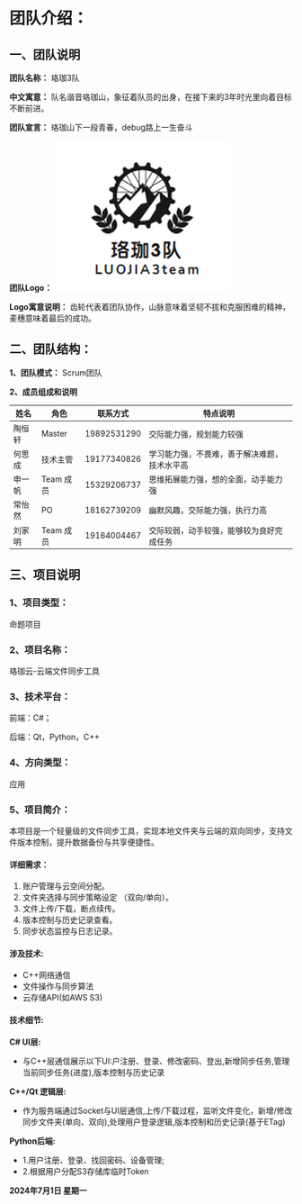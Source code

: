 # 团队介绍：

## 一、团队说明

__团队名称：__
珞珈3队

__中文寓意：__
队名谐音珞珈山，象征着队员的出身，在接下来的3年时光里向着目标不断前进。

__团队宣言：__
珞珈山下一段青春，debug路上一生奋斗

__团队Logo：__
	![teamlogo](teamlogo.png)

__Logo寓意说明：__
齿轮代表着团队协作，山脉意味着坚韧不拔和克服困难的精神，麦穗意味着最后的成功。

## __二、团队结构：__

__1、团队模式：__
Scrum团队

__2、成员组成和说明__

| 姓名  | 角色      | 联系方式        | 特点说明                   |
|-----|----------|-------------|------------------------|
| 陶恒轩 | Master  | 19892531290 | 交际能力强，规划能力较强           |
| 何思成 | 技术主管    | 19177340826 | 学习能力强，不畏难，善于解决难题，技术水平高 |
| 申一帆 | Team 成员 | 15329206737 | 思维拓展能力强，想的全面，动手能力强     |
| 常怡然 | PO      | 18162739209 | 幽默风趣，交际能力强，执行力高        |
| 刘家明 | Team 成员 | 19164004467 | 交际较弱，动手较强，能够较为良好完成任务   |


## __三、项目说明__

### 1、项目类型：

  命题项目

### 2、项目名称：

  珞珈云-云端文件同步工具

### 3、技术平台：

  前端：C\#；

  后端：Qt，Python，C\+\+

### 4、方向类型：

应用

### 5、项目简介：

本项目是一个轻量级的文件同步工具，实现本地文件夹与云端的双向同步，支持文件版本控制，提升数据备份与共享便捷性。

#### 详细需求：
1. 账户管理与云空间分配。
2. 文件夹选择与同步策略设定 （双向/单向）。
3. 文件上传/下载，断点续传。
4. 版本控制与历史记录查看。
5. 同步状态监控与日志记录。

#### 涉及技术:
- C++网络通信
- 文件操作与同步算法
- 云存储API(如AWS S3)

#### 技术细节:

__C# UI层:__
- 与C++层通信展示以下UI:户注册、登录、修改密码、登出,新增同步任务,管理当前同步任务(进度),版本控制与历史记录

__C++/Qt 逻辑层:__
- 作为服务端通过Socket与UI层通信,上传/下载过程，监听文件变化，新增/修改同步文件夹(单向、双向),处理用户登录逻辑,版本控制和历史记录(基于ETag)

__Python后端:__
- 1.用户注册、登录、找回密码、设备管理;
- 2.根据用户分配S3存储库临时Token

**2024年7月1日 星期一**